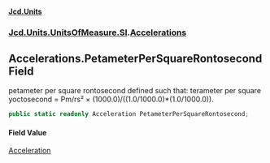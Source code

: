 #### [Jcd.Units](index.md 'index')
### [Jcd.Units.UnitsOfMeasure.SI](Jcd.Units.UnitsOfMeasure.SI.md 'Jcd.Units.UnitsOfMeasure.SI').[Accelerations](Accelerations.md 'Jcd.Units.UnitsOfMeasure.SI.Accelerations')

## Accelerations.PetameterPerSquareRontosecond Field

petameter per square rontosecond defined such that: terameter per square yoctosecond = Pm/rs² ×
(1000.0)/((1.0/1000.0)*(1.0/1000.0)).

```csharp
public static readonly Acceleration PetameterPerSquareRontosecond;
```

#### Field Value
[Acceleration](Acceleration.md 'Jcd.Units.UnitTypes.Acceleration')